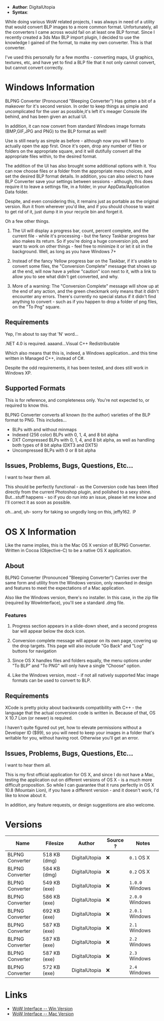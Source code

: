 - **Author**: DigitalUtopia
- **Syntax**:

While doing various WoW related projects, I was always in need of a utility that would convert BLP images to a more common format. Unfortunately, all the converters I came across would fail on at least one BLP format. Since I recently created a 3ds Max BLP import plugin, I decided to use the knowledge I gained of the format, to make my own converter. This is that converter.

I've used this personally for a few months - converting maps, UI graphics, textures, etc, and have yet to find a BLP file that it not only cannot convert, but cannot convert correctly. 

# Windows Information

BLPNG Converter (Pronounced "Bleeping Converter") Has gotten a bit of a makeover for it's second version. In order to keep things as simple and uncomplicated for the user as possible,it's left it's meager Console life behind, and has been given an actual UI. 

In addition, it can now convert from standard Windows image formats (BMP,GIF,JPG and PNG) to the BLP format as well!

Use is still nearly as simple as before - although now you will have to actually open the app first. Once it's open, drop any number of files or folders on the appropriate square, and it will dutifully convert all the appropriate files within, to the desired format. 

The addition of the UI has also brought some additional options with it. You can now choose files or a folder from the appropriate menu choices, and set the desired BLP format details. In addition, you can also select to have BLP Converter save your settings between sessions - although, this does require it to leave a settings file, in a folder, in your AppData/Application Data folder. 

Despite, and even considering this, it remains just as portable as the original version. Run it from wherever you'd like, and if you should choose to want to get rid of it, just dump it in your recycle bin and forget it. 

Oh a few other things. 

1. The UI will display a progress bar, count, percent complete, and the current file - while it's processing - but the fancy Taskbar progress bar also makes its return. So if you're doing a huge conversion job, and want to work on other things - feel free to minimize it or let it sit in the background. Well, as long as you have Windows 7+

2. Instead of the fancy Yellow progress bar on the Taskbar, if it's unable to convert some files, the "Conversion Complete" message that shows up at the end, will now have a yellow "caution" icon next to it, with a link to allow you to see what didn't get converted, and why. 

3. More of a warning: The "Conversion Complete" message will show up at the end of any action, and the green checkmark only means that it didn't encounter any errors. There's currently no special status if it didn't find anything to convert - such as if you happen to drop a folder of png files, on the "To Png" square. 

## Requirements
Yep, I'm about to say that 'N' word...

.NET 4.0 is required. 
aaaand...Visual C++ Redistributable 

Which also means that this is, indeed, a Windows application...and this time written in Managed C++, instead of C#. 

Despite the odd requirements, it has been tested, and does still work in Windows XP. 

## Supported Formats

This is for reference, and completeness only. You're not expected to, or required to know this. 

BLPNG Converter converts all known (to the author) varieties of the BLP format to PNG. This includes...

* BLPs with and without minmaps
* Indexed (256 color) BLPs with 0, 1, 4, and 8 bit alpha
* DXT Compressed BLPs with 0, 1, 4, and 8 bit alpha, as well as handling both types of 8 bit alpha (DXT3 and DXT5)
* Uncompressed BLPs with 0 or 8 bit alpha

## Issues, Problems, Bugs, Questions, Etc...
I want to hear them all. 

This should be perfectly functional - as the Conversion code has been lifted directly from the current Photoshop plugin, and polished to a sexy shine. But...stuff happens - so if you do run into an issue, please let me know and I'll correct it as soon as possible. 

oh...and, uh- sorry for taking so ungodly long on this, jeffy162. :P

# OS X Information
Like the name implies, this is the Mac OS X version of BLPNG Converter. Written in Cocoa (Objective-C) to be a native OS X application.

## About
BLPNG Converter (Pronounced "Bleeping Converter") Carries over the same form and utility from the Windows version, only reworked in design and features to meet the expectations of a Mac application.

Also like the Windows version, there's no installer. In this case, in the zip file (required by WowInterface), you'll see a standard .dmg file. 

### Features
1. Progress section appears in a slide-down sheet, and a second progress bar will appear below the dock icon.

2. Conversion complete message will appear on its own page, covering up the drop targets. This page will also include "Go Back" and "Log" buttons for navigation

3. Since OS X handles files and folders equally, the menu options under "To BLP" and "To PNG" will only have a single "Choose" option. 

4. Like the Windows version, most - if not all natively supported Mac image formats can be used to convert to BLP.

## Requirements
XCode is pretty picky about backwards compatibility with C++ - the language that the actual conversion code is written in. Because of that, OS X 10.7 Lion (or newer) is required. 

I haven't quite figured out yet, how to elevate permissions without a Developer ID ($99), so you will need to keep your images in a folder that's writable for you, without having root. Otherwise you'll get an error. 

## Issues, Problems, Bugs, Questions, Etc...
I want to hear them all. 

This is my first official application for OS X, and since I do not have a Mac, testing the application out on different versions of OS X - is a much more difficult proposition. So while I can guarantee that it runs perfectly in OS X 10.8 (Mountain Lion), if you have a different version - and it doesn't work, I'd like to know about it. 

In addition, any feature requests, or design suggestions are also welcome. 

# Versions

| Name            | Filesize     | Author        | Source ? | Notes           |
| --------------- | ------------ | ------------- | -------- | --------------- |
| BLPNG Converter | 518 KB (dmg) | DigitalUtopia | ❌       | `0.1` OS X      |
| BLPNG Converter | 584 KB (dmg) | DigitalUtopia | ❌       | `0.2` OS X      |
| BLPNG Converter | 549 KB (exe) | DigitalUtopia | ❌       | `1.0.0` Windows |
| BLPNG Converter | 586 KB (exe) | DigitalUtopia | ❌       | `2.0.0` Windows |
| BLPNG Converter | 692 KB (exe) | DigitalUtopia | ❌       | `2.0.1` Windows |
| BLPNG Converter | 587 KB (exe) | DigitalUtopia | ❌       | `2.1` Windows   |
| BLPNG Converter | 587 KB (exe) | DigitalUtopia | ❌       | `2.2` Windows   |
| BLPNG Converter | 587 KB (exe) | DigitalUtopia | ❌       | `2.3` Windows   |
| BLPNG Converter | 572 KB (exe) | DigitalUtopia | ❌       | `2.4` Windows   |

# Links

* [WoW Interface -- Win Version](http://www.wowinterface.com/downloads/info22128-BLPNGConverter.html#info)
* [WoW Interface -- Mac Version](http://www.wowinterface.com/downloads/info23205-BLPNGConverterMac.html)

